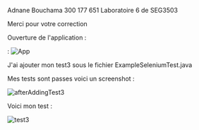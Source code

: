 Adnane Bouchama 
300 177 651 
Laboratoire 6 de SEG3503 

Merci pour votre correction 

Ouverture de l'application : 


: ![App](https://user-images.githubusercontent.com/71564246/179862982-dda50231-799f-4f00-b69d-7459d56a2265.png)


J'ai ajouter mon test3 sous le fichier ExampleSeleniumTest.java


Mes tests sont passes voici un screenshot : 

![afterAddingTest3](https://user-images.githubusercontent.com/71564246/179863000-64fe001a-c3b3-412a-b509-effdd659a401.png)


Voici mon test : 


![test3](https://user-images.githubusercontent.com/71564246/179863058-1eaf814c-32d2-4148-985b-cbe5e27553d0.png)
